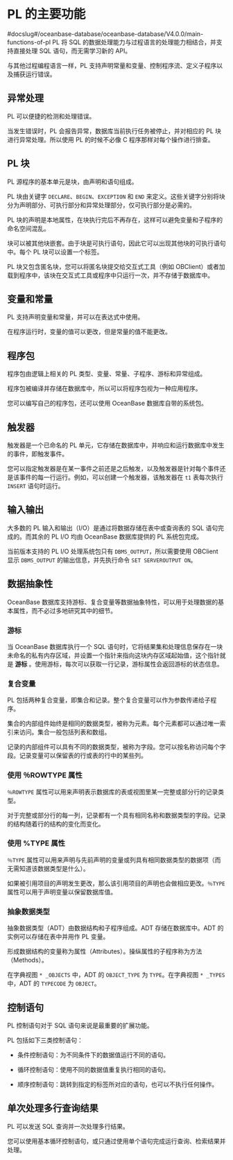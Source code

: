 # PL 的主要功能 

#docslug#/oceanbase-database/oceanbase-database/V4.0.0/main-functions-of-pl
PL 将 SQL 的数据处理能力与过程语言的处理能力相结合，并支持直接处理 SQL 语句，而无需学习新的 API。

与其他过程编程语言一样，PL 支持声明常量和变量、控制程序流、定义子程序以及捕获运行错误。

## 异常处理 


PL 可以便捷的检测和处理错误。

当发生错误时，PL 会报告异常，数据库当前执行任务被停止，并对相应的 PL 块进行异常处理。所以使用 PL 的时候不必像 C 程序那样对每个操作进行排查。

## PL 块 

PL 源程序的基本单元是块，由声明和语句组成。

PL 块由关键字 `DECLARE`、`BEGIN`、`EXCEPTION` 和 `END` 来定义。这些关键字分别将块分为声明部分、可执行部分和异常处理部分，仅可执行部分是必需的。

PL 块的声明是本地属性，在块执行完后不再存在，这样可以避免变量和子程序的命名空间混乱。

块可以被其他块嵌套。由于块是可执行语句，因此它可以出现其他块的可执行语句中。每个 PL 块可以设置一个标签。

PL 块又包含匿名块，您可以将匿名块提交给交互式工具（例如 OBClient）或者加载到程序中，该块在交互式工具或程序中只运行一次，并不存储于数据库中。


## 变量和常量 

PL 支持声明变量和常量，并可以在表达式中使用。

在程序运行时，变量的值可以更改，但是常量的值不能更改。

## 程序包 

程序包由逻辑上相关的 PL 类型、变量、常量、子程序、游标和异常组成。

程序包被编译并存储在数据库中，所以可以将程序包视为一种应用程序。

您可以编写自己的程序包，还可以使用 OceanBase 数据库自带的系统包。

## 触发器 

触发器是一个已命名的 PL 单元，它存储在数据库中，并响应和运行数据库中发生的事件，即触发事件。

您可以指定触发器是在某一事件之前还是之后触发，以及触发器是针对每个事件还是该事件的每一行运行。例如，可以创建一个触发器，该触发器在 `t1` 表每次执行 `INSERT` 语句时运行。

## 输入输出 

大多数的 PL 输入和输出（I/O）是通过将数据存储在表中或查询表的 SQL 语句完成的。而其余的 PL I/O 均由 OceanBase 数据库提供的 PL 系统包完成。

当前版本支持的 PL I/O 处理系统包只有 `DBMS_OUTPUT`，所以需要使用 OBClient 显示 `DBMS_OUTPUT` 的输出信息，并先执行命令 `SET SERVEROUTPUT ON`。

## 数据抽象性 

OceanBase 数据库支持游标、复合变量等数据抽象特性，可以用于处理数据的基本属性，而不必过多地研究其中的细节。

### 游标

当 OceanBase 数据库执行一个 SQL 语句时，它将结果集和处理信息保存在一块未命名的私有内存区域，并设置一个指针来指向这块内存区域起始值，这个指针就是 **游标** 。使用游标，每次可以获取一行记录，游标属性会返回游标的状态信息。

### 复合变量 

PL 包括两种复合变量，即集合和记录。整个复合变量可以作为参数传递给子程序。

集合的内部组件始终是相同的数据类型，被称为元素。每个元素都可以通过唯一索引来访问。集合一般包括列表和数组。

记录的内部组件可以具有不同的数据类型，被称为字段。您可以按名称访问每个字段。记录变量可以保留表的行或表的行中的某些列。

### 使用 ％ROWTYPE 属性

`％ROWTYPE` 属性可以用来声明表示数据库的表或视图里某一完整或部分行的记录类型。

对于完整或部分行的每一列，记录都有一个具有相同名称和数据类型的字段。记录的结构随着行的结构的变化而变化。

### 使用 %TYPE 属性

`％TYPE` 属性可以用来声明与先前声明的变量或列具有相同数据类型的数据项（而无需知道该数据类型是什么）。

如果被引用项目的声明发生更改，那么该引用项目的声明也会做相应更改。`％TYPE` 属性可以用于声明变量以保留数据库值。

### 抽象数据类型 

抽象数据类型（ADT）由数据结构和子程序组成。ADT 存储在数据库中。ADT 的实例可以存储在表中并用作 PL 变量。

形成数据结构的变量称为属性（Attributes）。操纵属性的子程序称为方法（Methods）。

在字典视图 `* _OBJECTS` 中，ADT 的 `OBJECT_TYPE` 为 `TYPE`。在字典视图 `* _TYPES` 中，ADT 的 `TYPECODE` 为 `OBJECT`。

## 控制语句 

PL 控制语句对于 SQL 语句来说是最重要的扩展功能。

PL 包括如下三类控制语句：

* 条件控制语句：为不同条件下的数据值运行不同的语句。

* 循环控制语句：使用不同的数据值重复执行相同的语句。

* 顺序控制语句：跳转到指定的标签所对应的语句，也可以不执行任何操作。


## 单次处理多行查询结果 

PL 可以发送 SQL 查询并一次处理多行结果。

您可以使用基本循环控制语句，或只通过使用单个语句完成运行查询、检索结果并处理。
